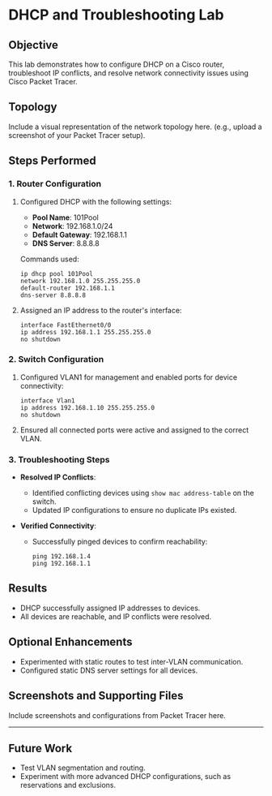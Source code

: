 # DHCP and Troubleshooting Lab

## Objective
This lab demonstrates how to configure DHCP on a Cisco router, troubleshoot IP conflicts, and resolve network connectivity issues using Cisco Packet Tracer.

## Topology
Include a visual representation of the network topology here. (e.g., upload a screenshot of your Packet Tracer setup).

## Steps Performed
### 1. Router Configuration
1. Configured DHCP with the following settings:
    - **Pool Name**: 101Pool
    - **Network**: 192.168.1.0/24
    - **Default Gateway**: 192.168.1.1
    - **DNS Server**: 8.8.8.8

    Commands used:
    ```plaintext
    ip dhcp pool 101Pool
    network 192.168.1.0 255.255.255.0
    default-router 192.168.1.1
    dns-server 8.8.8.8
    ```

2. Assigned an IP address to the router's interface:
    ```plaintext
    interface FastEthernet0/0
    ip address 192.168.1.1 255.255.255.0
    no shutdown
    ```

### 2. Switch Configuration
1. Configured VLAN1 for management and enabled ports for device connectivity:
    ```plaintext
    interface Vlan1
    ip address 192.168.1.10 255.255.255.0
    no shutdown
    ```

2. Ensured all connected ports were active and assigned to the correct VLAN.

### 3. Troubleshooting Steps
- **Resolved IP Conflicts**:
    - Identified conflicting devices using `show mac address-table` on the switch.
    - Updated IP configurations to ensure no duplicate IPs existed.

- **Verified Connectivity**:
    - Successfully pinged devices to confirm reachability:
        ```plaintext
        ping 192.168.1.4
        ping 192.168.1.1
        ```

## Results
- DHCP successfully assigned IP addresses to devices.
- All devices are reachable, and IP conflicts were resolved.

## Optional Enhancements
- Experimented with static routes to test inter-VLAN communication.
- Configured static DNS server settings for all devices.

## Screenshots and Supporting Files
Include screenshots and configurations from Packet Tracer here.

---

## Future Work
- Test VLAN segmentation and routing.
- Experiment with more advanced DHCP configurations, such as reservations and exclusions.
